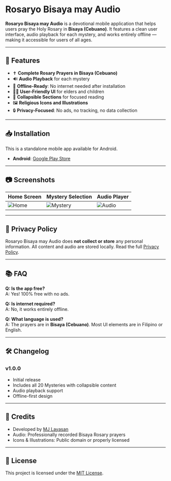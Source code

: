 # Rosaryo Bisaya may Audio

**Rosaryo Bisaya may Audio** is a devotional mobile application that helps users pray the Holy Rosary in **Bisaya (Cebuano)**. It features a clean user interface, audio playback for each mystery, and works entirely offline — making it accessible for users of all ages.

---

## 🌟 Features

- ✝️ **Complete Rosary Prayers in Bisaya (Cebuano)**
- 🔊 **Audio Playback** for each mystery
- 📱 **Offline-Ready**: No internet needed after installation
- 👵👦 **User-Friendly UI** for elders and children
- 📖 **Collapsible Sections** for focused reading
- 🖼️ **Religious Icons and Illustrations**
- 🔒 **Privacy-Focused**: No ads, no tracking, no data collection

---

## 📥 Installation

This is a standalone mobile app available for Android.

- **Android**: [Google Play Store](https://play.google.com/store/apps/details?id=com.rosaryobisaya) 

---

## 📷 Screenshots

| Home Screen | Mystery Selection | Audio Player |
|-------------|-------------------|--------------|
| ![Home](assets/screens/home.png) | ![Mystery](assets/screens/mystery.png) | ![Audio](assets/screens/audio.png) |

---

## 📜 Privacy Policy

Rosaryo Bisaya may Audio does **not collect or store** any personal information. All content and audio are stored locally. Read the full [Privacy Policy](https://your-website-link.com/privacy).

---

## 📚 FAQ

**Q: Is the app free?**  
A: Yes! 100% free with no ads.

**Q: Is internet required?**  
A: No, it works entirely offline.

**Q: What language is used?**  
A: The prayers are in **Bisaya (Cebuano)**. Most UI elements are in Filipino or English.

---

## 🛠 Changelog

### v1.0.0
- Initial release
- Includes all 20 Mysteries with collapsible content
- Audio playback support
- Offline-first design

---

## 🙏 Credits

- Developed by [MJ Layasan](https://mjlayasan.com)
- Audio: Professionally recorded Bisaya Rosary prayers
- Icons & Illustrations: Public domain or properly licensed

---

## 📄 License

This project is licensed under the [MIT License](https://opensource.org/licenses/MIT).

